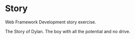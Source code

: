 # Story
Web Framework Development story exercise.

The Story of Dylan. The boy with all the potential and no drive.

